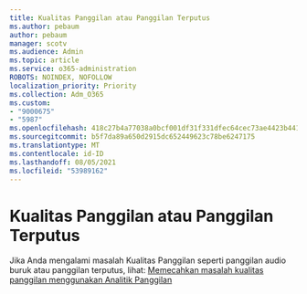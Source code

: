 ```yaml
---
title: Kualitas Panggilan atau Panggilan Terputus
ms.author: pebaum
author: pebaum
manager: scotv
ms.audience: Admin
ms.topic: article
ms.service: o365-administration
ROBOTS: NOINDEX, NOFOLLOW
localization_priority: Priority
ms.collection: Adm_O365
ms.custom:
- "9000675"
- "5987"
ms.openlocfilehash: 418c27b4a77038a0bcf001df31f331dfec64cec73ae4423b441c849b63e0bc48
ms.sourcegitcommit: b5f7da89a650d2915dc652449623c78be6247175
ms.translationtype: MT
ms.contentlocale: id-ID
ms.lasthandoff: 08/05/2021
ms.locfileid: "53989162"
---
```

# <a name="call-quality-or-dropped-calls"></a>Kualitas Panggilan atau Panggilan Terputus

Jika Anda mengalami masalah Kualitas Panggilan seperti panggilan audio buruk atau panggilan terputus, lihat: [Memecahkan masalah kualitas panggilan menggunakan Analitik Panggilan](https://docs.microsoft.com/microsoftteams/use-call-analytics-to-troubleshoot-poor-call-quality#troubleshoot-call-quality-problems-using-call-analytics)